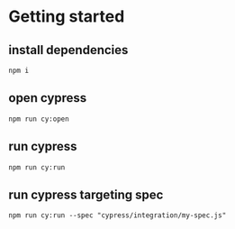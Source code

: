 # Getting started

## install dependencies
`npm i`

## open cypress
`npm run cy:open`

## run cypress
`npm run cy:run`

## run cypress targeting spec
`npm run cy:run --spec "cypress/integration/my-spec.js"`
